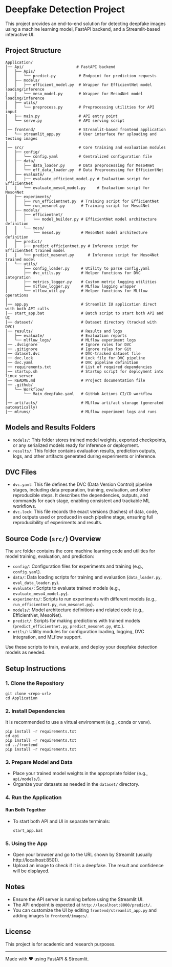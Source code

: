 # Deepfake Detection Project

This project provides an end-to-end solution for detecting deepfake images using a machine learning model, FastAPI backend, and a Streamlit-based interactive UI.

## Project Structure

```
Application/
│── Api/                       # FastAPI backend
│   ├── Apis/
│   │   └── predict.py          # Endpoint for prediction requests
│   ├── models/
│   │   ├── efficient_model.py  # Wrapper for EfficientNet model loading/inference
│   │   └── meso_model.py       # Wrapper for Meso4Net model loading/inference
│   ├── utils/
│   │   └── preprocess.py       # Preprocessing utilities for API input
│   ├── main.py                 # API entry point
│   └── serve.py                # API serving script
│
│── frontend/                   # Streamlit-based frontend application
│   └── streamlit_app.py        # User interface for uploading and testing images
│
│── src/                        # Core training and evaluation modules
│   ├── config/
│   │   └── config.yaml         # Centralized configuration file
│   ├── data/
│   │   ├── data_loader.py      # Data preprocessing for Meso4Net
│   │   └── eff_data_loader.py  # Data Preprocessing for EfficientNet
│   ├── evaluate/
│   │   ├── evaluate_efficient_model.py # Evaluation script for EfficientNet
│   │   └── evaluate_meso4_model.py     # Evaluation script for Meso4Net
│   ├── experiments/
│   │   ├── run_efficientnet.py  # Training script for EfficientNet
│   │   └── run_mesonet.py       # Training script for Meso4Net
│   ├── models/
│   │   ├── efficientnet/
│   │   │   └── model_builder.py # EfficientNet model architecture definition
│   │   └── meso/
│   │       └── meso4.py         # Meso4Net model architecture definition
│   ├── predict/
│   │   ├── predict_efficientnet.py # Inference script for EfficientNet trained model
│   │   └── predict_mesonet.py      # Inference script for Meso4Net trained model
│   └── utils/
│       ├── config_loader.py     # Utility to parse config.yaml
│       ├── dvc_utils.py         # Helper functions for DVC integration
│       ├── metrics_logger.py    # Custom metric logging utilities
│       ├── mlflow_logger.py     # MLflow logging wrapper
│       └── mlflow_util.py       # Helper functions for MLflow operations
│
│── app.py                       # Streamlit IU application direct with both API calls
│── start_app.bat                # Batch script to start both API and UI
│── dataset/                     # Dataset directory (tracked with DVC)
│── results/                     # Results and logs
│   ├── evaluate/                # Evaluation reports
│   └── mlflow_logs/             # MLflow experiment logs
│── .dvcignore                   # Ignore rules for DVC
│── .gitignore                   # Ignore rules for Git
│── dataset.dvc                  # DVC-tracked dataset file
│── dvc.lock                     # Lock file for DVC pipeline
│── dvc.yaml                     # DVC pipeline definition
│── requirements.txt             # List of required dependencies
│── startup.sh                   # Startup script for deployment into linux server
│── README.md                    # Project documentation file
│── .github/
│   └── Workflow/
│       └── Main_deepfake.yaml   # GitHub Actions CI/CD workflow
│
│── artifacts/                   # MLflow artifact storage (generated automatically)
│── mlruns/                      # MLflow experiment logs and runs

```
## Models and Results Folders

- `models/`: This folder stores trained model weights, exported checkpoints, or any serialized models ready for inference or deployment.
- `results/`: This folder contains evaluation results, prediction outputs, logs, and other artifacts generated during experiments or inference.

## DVC Files

- `dvc.yaml`: This file defines the DVC (Data Version Control) pipeline stages, including data preparation, training, evaluation, and other reproducible steps. It describes the dependencies, outputs, and commands for each stage, enabling consistent and trackable ML workflows.
- `dvc.lock`: This file records the exact versions (hashes) of data, code, and outputs used or produced in each pipeline stage, ensuring full reproducibility of experiments and results.
## Source Code (`src/`) Overview

The `src` folder contains the core machine learning code and utilities for model training, evaluation, and prediction:

- `config/`: Configuration files for experiments and training (e.g., `config.yaml`).
- `data/`: Data loading scripts for training and evaluation (`data_loader.py`, `eval_data_loader.py`).
- `evaluate/`: Scripts to evaluate trained models (e.g., `evaluate_meso4_model.py`).
- `experiments/`: Scripts to run experiments with different models (e.g., `run_efficientnet.py`, `run_mesonet.py`).
- `models/`: Model architecture definitions and related code (e.g., EfficientNet, MesoNet).
- `predict/`: Scripts for making predictions with trained models (`predict_efficientnet.py`, `predict_mesonet.py`, etc.).
- `utils/`: Utility modules for configuration loading, logging, DVC integration, and MLflow support.

Use these scripts to train, evaluate, and deploy your deepfake detection models as needed.

## Setup Instructions

### 1. Clone the Repository
```
git clone <repo-url>
cd Application
```

### 2. Install Dependencies
It is recommended to use a virtual environment (e.g., conda or venv).

```
pip install -r requirements.txt
cd api
pip install -r requirements.txt
cd ../frontend
pip install -r requirements.txt
```

### 3. Prepare Model and Data
- Place your trained model weights in the appropriate folder (e.g., `api/models/`).
- Organize your datasets as needed in the `dataset/` directory.

### 4. Run the Application

#### Run Both Together
- To start both API and UI in separate terminals:
  ```
  start_app.bat
  ```

### 5. Using the App
- Open your browser and go to the URL shown by Streamlit (usually http://localhost:8501).
- Upload an image to check if it is a deepfake. The result and confidence will be displayed.

## Notes
- Ensure the API server is running before using the Streamlit UI.
- The API endpoint is expected at `http://localhost:8000/predict/`.
- You can customize the UI by editing `frontend/streamlit_app.py` and adding images to `frontend/images/`.

## License
This project is for academic and research purposes.

---
Made with ❤️ using FastAPI & Streamlit.
